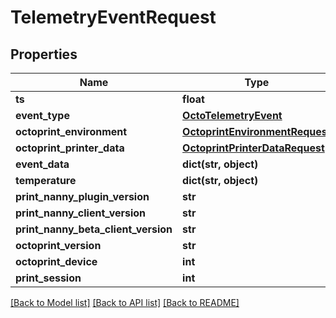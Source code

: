 # TelemetryEventRequest


## Properties
Name | Type | Description | Notes
------------ | ------------- | ------------- | -------------
**ts** | **float** |  | [optional] 
**event_type** | [**OctoTelemetryEvent**](OctoTelemetryEvent.md) |  | [optional] 
**octoprint_environment** | [**OctoprintEnvironmentRequest**](OctoprintEnvironmentRequest.md) |  | 
**octoprint_printer_data** | [**OctoprintPrinterDataRequest**](OctoprintPrinterDataRequest.md) |  | 
**event_data** | **dict(str, object)** |  | [optional] 
**temperature** | **dict(str, object)** |  | [optional] 
**print_nanny_plugin_version** | **str** |  | 
**print_nanny_client_version** | **str** |  | 
**print_nanny_beta_client_version** | **str** |  | [optional] 
**octoprint_version** | **str** |  | 
**octoprint_device** | **int** |  | 
**print_session** | **int** |  | [optional] 

[[Back to Model list]](../README.md#documentation-for-models) [[Back to API list]](../README.md#documentation-for-api-endpoints) [[Back to README]](../README.md)


